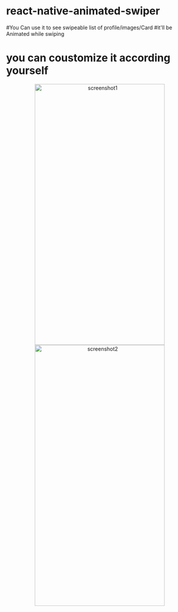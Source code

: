# react-native-animated-swiper



#You Can use it to see swipeable list of profile/images/Card
#it'll be Animated while swiping

# you can coustomize it according yourself



<p align="center">
  <img src="http://server.myspace-shack.com/d23/e6f688b4-00d9-4085-98eb-091f0e246a13.png" height="700" width="350" title="screenshot1">
  <img src="http://server.myspace-shack.com/d23/6ebd5b1a-a7dd-4c79-a6ef-c239ae34e244.png" height="700" width="350" title="screenshot2">
</p>
